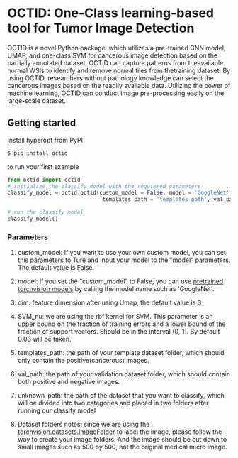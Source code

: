 
# OCTID: One-Class learning-based tool for Tumor Image Detection

OCTID is a novel Python package, which utilizes a pre-trained CNN model, UMAP, and one-class SVM for cancerous image detection based on the partially annotated dataset. OCTID can capture patterns from theavailable normal WSIs to identify and remove normal tiles from thetraining dataset. By using OCTID, researchers without pathology knowledge can select the cancerous images based on the readily available data. Utilizing the power of machine learning, OCTID can conduct image pre-processing easily on the large-scale dataset.

## Getting started

Install hyperopt from PyPI

```bash
$ pip install octid
```

to run your first example

```python
from octid import octid
# initialize the classify model with the requiered parameters
classify_model = octid.octid(custom_model = False, model = 'GoogleNet', dim = 3, SVM_nu = 0.03, 
                              templates_path = 'templates_path', val_path = 'val_path', unknown_path='unknown_path')

# run the classify model
classify_model()
```

### Parameters
1. custom_model: If you want to use your own custom model, you can set this parameters to Ture and input your model to the "model" parameters. The default value is False.

2. model: If you set the "custom_model" to False, you can use [pretrained torchvision models](https://pytorch.org/docs/stable/torchvision/models.html) by calling the model name such as 'GoogleNet'.

3. dim: feature dimension after using Umap, the default value is 3

4. SVM_nu: we are using the rbf kernel for SVM. This parameter is an upper bound on the fraction of training errors and a lower bound of the fraction of support vectors. Should be in the interval (0, 1]. By default 0.03 will be taken.

5. templates_path: the path of your template dataset folder, which should only contain the positive(cancerous) images.

6. val_path: the path of your validation dataset folder, which should contain both positive and negative images.

7. unknown_path: the path of the dataset that you want to classify, which will be divided into two categories and placed in two folders after running our classify model

8. Dataset folders notes: since we are using the [torchvision.datasets.ImageFolder](https://pytorch.org/docs/stable/torchvision/datasets.html#imagefolder) to label the image, please follow the way to create your image folders. And the image should be cut down to small images such as 500 by 500, not the original medical micro image.

